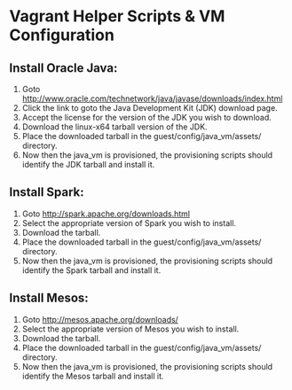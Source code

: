 Vagrant Helper Scripts & VM Configuration
=========================================


Install Oracle Java:
--------------------
  1. Goto http://www.oracle.com/technetwork/java/javase/downloads/index.html
  2. Click the link to goto the Java Development Kit (JDK) download page.
  3. Accept the license for the version of the JDK you wish to download.
  4. Download the linux-x64 tarball version of the JDK.
  5. Place the downloaded tarball in the guest/config/java\_vm/assets/ directory.
  6. Now then the java\_vm is provisioned, the provisioning scripts should identify the JDK tarball and install it.

Install Spark:
--------------
  1. Goto http://spark.apache.org/downloads.html
  2. Select the appropriate version of Spark you wish to install.
  3. Download the tarball.
  4. Place the downloaded tarball in the guest/config/java\_vm/assets/ directory.
  5. Now then the java\_vm is provisioned, the provisioning scripts should identify the Spark tarball and install it.

Install Mesos:
--------------
  1. Goto http://mesos.apache.org/downloads/
  2. Select the appropriate version of Mesos you wish to install.
  3. Download the tarball.
  4. Place the downloaded tarball in the guest/config/java\_vm/assets/ directory.
  5. Now then the java\_vm is provisioned, the provisioning scripts should identify the Mesos tarball and install it.
